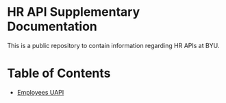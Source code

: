 # HR API Supplementary Documentation
This is a public repository to contain information regarding HR APIs at BYU.

Table of Contents
=================
  * [Employees UAPI](employees.md)
